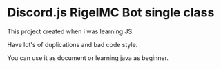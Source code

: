 # Discord.js RigelMC Bot single class
 
 This project created when i was learning JS.

 Have lot's of duplications and bad code style.

 You can use it as document or learning java as beginner.
